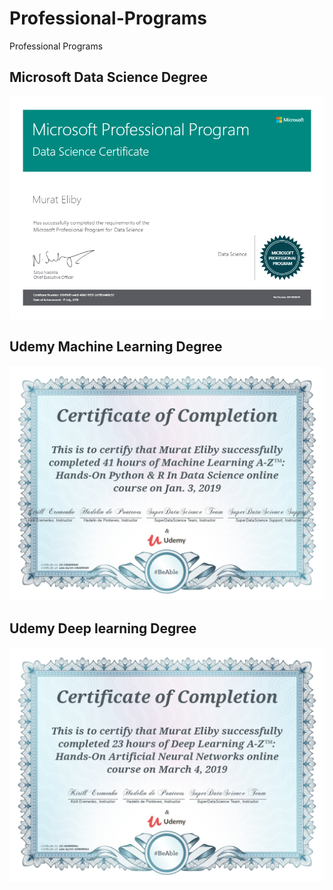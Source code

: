 # Professional-Programs
Professional Programs

## Microsoft Data Science Degree

![Data Science Certificate](https://github.com/muke888/Professional-Programs/blob/master/Microsoft%20-%20Data%20Science%20Program/Microsoft%20Data%20Science%20Certificate%20-%20Murat%20Eliby.png)

## Udemy Machine Learning Degree

![Udemy Certificate](https://github.com/muke888/Professional-Programs/blob/master/Udemy%20-%20Machine%20Learning/Udemy%20Machine%20Learning%20Certificate.jpg)


## Udemy Deep learning Degree

![Udemy Certificate](https://github.com/muke888/Professional-Programs/blob/master/Udemy%20-%20Deep%20Learning/Udemy%20Deep%20Learning%20Certificate.jpg)
